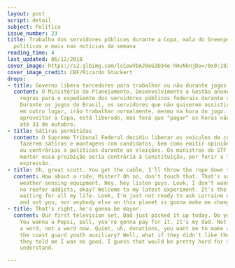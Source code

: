 ```yaml
---
layout: post
script: detail
subject: Política
issue_number: 23
title: Trabalho dos servidores públicos durante a Copa, mala do Greenpeace, sátiras
  políticas e mais nas notícias da semana
reading_time: 4
last_updated: 06/12/2018
cover_image: https://s2.glbimg.com/lcCewVbAJ0eG3D34e-hHvNknjDo=/0x0:1920x1080/1600x0/smart/filters:strip_icc()/i.s3.glbimg.com/v1/AUTH_59edd422c0c84a879bd37670ae4f538a/internal_photos/bs/2018/j/a/A039JdTr68U661dePGIQ/83958-owned-bbc-comb-video-c3-3-reg-9ef57c57-46d9-429c-a49a-b7e846e69311.mp4-07.jpg
cover_image_credit: CBF/Ricardo Stuckert
drops:
- title: Governo libera torcedores para trabalhar ou não durante jogos do Brasil
  content: O Ministério do Planejamento, Desenvolvimento e Gestão anunciou hoje novas
    regras para o expediente dos servidores públicos federais durante a Copa do Mundo.
    Durante os jogos do Brasil, os servidores que não quiserem assistir às partidas
    em outro lugar, irão trabalhar normalmente, mesmo na hora do jogo. Já quem preferir
    aproveitar a Copa, está liberado, mas terá que "pagar" as horas não trabalhadas
    até 31 de outubro.
- title: Sátiras permitidas
  content: O Supremo Tribunal Federal decidiu liberar os veículos de comunicação à
    fazerem sátiras e montagens com candidatos, bem como emitir opiniões favoráveis
    ou contrárias a políticos durante as eleições. Os ministros do STF alegaram que
    manter essa proibição seria contrária à Constituição, por ferir a liberdade de
    expressão.
- title: Oh, great scott. You get the cable, I'll throw the rope down to you.
  content: How about a ride, Mister? Oh no, don't touch that. That's some new specialized
    weather sensing equipment. Hey, hey listen guys. Look, I don't wanna mess with
    no reefer addicts, okay? Welcome to my latest experiment. It's the one I've been
    waiting for all my life. Look, I'm just not ready to ask Lorraine out to the dance,
    and not you, nor anybody else on this planet is gonna make me change my mind.
- title: That's right, he's gonna be mayor.
  content: Our first television set, Dad just picked it up today. Do you have a television?
    You wanna a Pepsi, pall, you're gonna pay for it. It's my dad. Not a word, not
    a word, not a word now. Quiet, uh, donations, you want me to make a donation to
    the coast guard youth auxiliary? Well, what if they didn't like them, what if
    they told me I was no good. I guess that would be pretty hard for somebody to
    understand.

---
```

